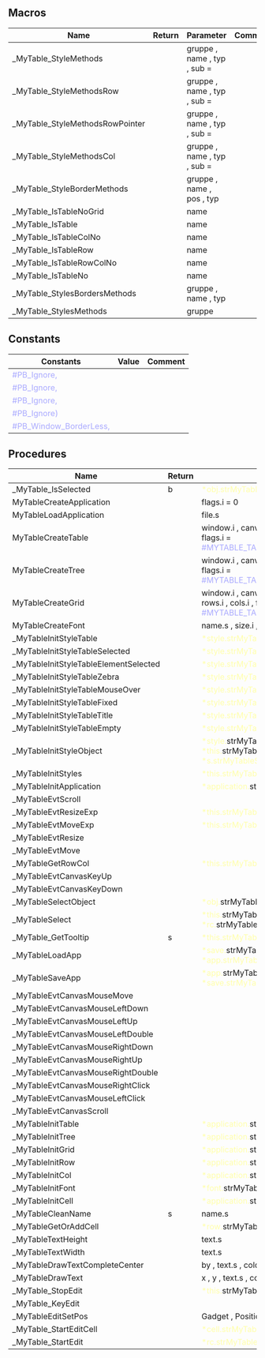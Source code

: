 ## Macros

|Name|Return|Parameter|Comment|
| --- | --- | --- | --- |
|\_MyTable\_StyleMethods||gruppe , name , typ , sub = ||
|\_MyTable\_StyleMethodsRow||gruppe , name , typ , sub = ||
|\_MyTable\_StyleMethodsRowPointer||gruppe , name , typ , sub = ||
|\_MyTable\_StyleMethodsCol||gruppe , name , typ , sub = ||
|\_MyTable\_StyleBorderMethods||gruppe , name , pos , typ||
|\_MyTable\_IsTableNoGrid||name||
|\_MyTable\_IsTable||name||
|\_MyTable\_IsTableColNo||name||
|\_MyTable\_IsTableRow||name||
|\_MyTable\_IsTableRowColNo||name||
|\_MyTable\_IsTableNo||name||
|\_MyTable\_StylesBordersMethods||gruppe , name , typ||
|\_MyTable\_StylesMethods||gruppe||


## Constants

|Constants|Value|Comment|
| --- | --- | --- |
|<span style="color:#AAAAFF">\#PB\_Ignore,</span>|||
|<span style="color:#AAAAFF">\#PB\_Ignore,</span>|||
|<span style="color:#AAAAFF">\#PB\_Ignore,</span>|||
|<span style="color:#AAAAFF">\#PB\_Ignore)</span>|||
|<span style="color:#AAAAFF">\#PB\_Window\_BorderLess,</span>|||


## Procedures

|Name|Return|Parameter|Comment|
| --- | --- | --- | --- |
|\_MyTable\_IsSelected|b|<span style="color:#FFFFAA">*obj.strMyTableObject</span>||
|MyTableCreateApplication||flags.i = 0||
|MyTableLoadApplication||file.s||
|MyTableCreateTable||window.i , canvas.i , vscroll.i , hscroll.i , flags.i = <span style="color:#AAAAFF">\#MYTABLE\_TABLE\_FLAGS\_DEFAULT\_TABLE</span>||
|MyTableCreateTree||window.i , canvas.i , vscroll.i , hscroll.i , flags.i = <span style="color:#AAAAFF">\#MYTABLE\_TABLE\_FLAGS\_DEFAULT\_TREE</span>||
|MyTableCreateGrid||window.i , canvas.i , vscroll.i , hscroll.i , rows.i , cols.i , flags.i = <span style="color:#AAAAFF">\#MYTABLE\_TABLE\_FLAGS\_DEFAULT\_GRID</span>||
|MyTableCreateFont||name.s , size.i , flags.i = 0||
|\_MyTableInitStyleTable||<span style="color:#FFFFAA">*style.strMyTableStyle</span>||
|\_MyTableInitStyleTableSelected||<span style="color:#FFFFAA">*style.strMyTableStyle</span>||
|\_MyTableInitStyleTableElementSelected||<span style="color:#FFFFAA">*style.strMyTableStyle</span>||
|\_MyTableInitStyleTableZebra||<span style="color:#FFFFAA">*style.strMyTableStyle</span>||
|\_MyTableInitStyleTableMouseOver||<span style="color:#FFFFAA">*style.strMyTableStyle</span>||
|\_MyTableInitStyleTableFixed||<span style="color:#FFFFAA">*style.strMyTableStyle</span>||
|\_MyTableInitStyleTableTitle||<span style="color:#FFFFAA">*style.strMyTableStyle</span>||
|\_MyTableInitStyleTableEmpty||<span style="color:#FFFFAA">*style.strMyTableStyle</span>||
|\_MyTableInitStyleObject||<span style="color:#FFFFAA">*style.</span>strMyTableStyleObject , <span style="color:#FFFFAA">*this.</span>strMyTableObject , <span style="color:#FFFFAA">*s.strMyTableStyle</span>||
|\_MyTableInitStyles||<span style="color:#FFFFAA">*this.strMyTableObject</span>||
|\_MyTableInitApplication||<span style="color:#FFFFAA">*application.</span>strMyTableApplication , ||
|\_MyTableEvtScroll||||
|\_MyTableEvtResizeExp||<span style="color:#FFFFAA">*this.strMyTableTable</span>||
|\_MyTableEvtMoveExp||<span style="color:#FFFFAA">*this.strMyTableTable</span>||
|\_MyTableEvtResize||||
|\_MyTableEvtMove||||
|\_MyTableGetRowCol||<span style="color:#FFFFAA">*this.strMyTableTable</span>||
|\_MyTableEvtCanvasKeyUp||||
|\_MyTableEvtCanvasKeyDown||||
|\_MyTableSelectObject||<span style="color:#FFFFAA">*obj.</span>strMyTableObject , shift.b , pages.b||
|\_MyTableSelect||<span style="color:#FFFFAA">*this.</span>strMyTableTable , <span style="color:#FFFFAA">*rc.</span>strMyTableRowCol , temp.b||
|\_MyTable\_GetTooltip|s|<span style="color:#FFFFAA">*this.strMyTableObject</span>||
|\_MyTableLoadApp||<span style="color:#FFFFAA">*save.</span>strMyTableSaveApplication , <span style="color:#FFFFAA">*app.strMyTableApplication</span>||
|\_MyTableSaveApp||<span style="color:#FFFFAA">*app.</span>strMyTableApplication , <span style="color:#FFFFAA">*save.strMyTableSaveApplication</span>||
|\_MyTableEvtCanvasMouseMove||||
|\_MyTableEvtCanvasMouseLeftDown||||
|\_MyTableEvtCanvasMouseLeftUp||||
|\_MyTableEvtCanvasMouseLeftDouble||||
|\_MyTableEvtCanvasMouseRightDown||||
|\_MyTableEvtCanvasMouseRightUp||||
|\_MyTableEvtCanvasMouseRightDouble||||
|\_MyTableEvtCanvasMouseRightClick||||
|\_MyTableEvtCanvasMouseLeftClick||||
|\_MyTableEvtCanvasScroll||||
|\_MyTableInitTable||<span style="color:#FFFFAA">*application.</span>strMyTableApplication , ||
|\_MyTableInitTree||<span style="color:#FFFFAA">*application.</span>strMyTableApplication , ||
|\_MyTableInitGrid||<span style="color:#FFFFAA">*application.</span>strMyTableApplication , ||
|\_MyTableInitRow||<span style="color:#FFFFAA">*application.</span>strMyTableApplication , ||
|\_MyTableInitCol||<span style="color:#FFFFAA">*application.</span>strMyTableApplication , ||
|\_MyTableInitFont||<span style="color:#FFFFAA">*font.</span>strMyTableFont , ||
|\_MyTableInitCell||<span style="color:#FFFFAA">*application.</span>strMyTableApplication , ||
|\_MyTableCleanName|s|name.s||
|\_MyTableGetOrAddCell||<span style="color:#FFFFAA">*row.</span>strMyTableRow , idx.i , force.b||
|\_MyTableTextHeight||text.s||
|\_MyTableTextWidth||text.s||
|\_MyTableDrawTextCompleteCenter||by , text.s , color.q , maxlen.i||
|\_MyTableDrawText||x , y , text.s , color.q , maxlen.i||
|\_MyTable\_StopEdit||<span style="color:#FFFFAA">*this.</span>strMyTableTable , save.b||
|\_MyTable\_KeyEdit||||
|\_MyTableEditSetPos||Gadget , Position||
|\_MyTable\_StartEditCell||<span style="color:#FFFFAA">*cell.strMyTableCell</span>||
|\_MyTable\_StartEdit||<span style="color:#FFFFAA">*rc.strMyTableRowCol</span>||


